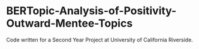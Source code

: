 # BERTopic-Analysis-of-Positivity-Outward-Mentee-Topics
Code written for a Second Year Project at University of California Riverside. 
